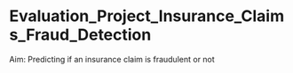 # Evaluation_Project_Insurance_Claims_Fraud_Detection
Aim: Predicting if an insurance claim is fraudulent or not
